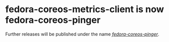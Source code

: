 # fedora-coreos-metrics-client is now fedora-coreos-pinger

Further releases will be published under the name
[*fedora-coreos-pinger*](https://crates.io/crates/fedora-coreos-pinger).
